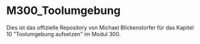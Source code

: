# M300_Toolumgebung
Dies ist das offizielle Repository von Michael Blickenstorfer für das Kapitel 10 "Toolumgebung aufsetzen" im Modul 300. 
